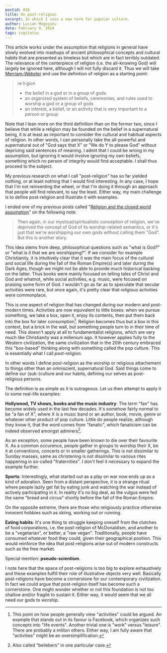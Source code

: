 ```yaml
---
postid: 018
title: On post-religion
excerpt: In which I coin a new term for popular culture.
author: Lucian Mogoșanu
date: February 9, 2014
tags: cogitatio
---
```


This article works under the assumption that religions in general have slowly
evolved into mashups of ancient philosophical concepts and cultural habits that
are presented as timeless but which are in fact terribly outdated. The
relevance of the centerpiece of religion (i.e. the all-knowing God) will
largely be ignored here, although I will not fully discard it. Thus we will
take [Merriam-Webster][1] and use the definition of religion as a starting
point:

> re·li·gion
>
> - the belief in a god or in a group of gods
> - an organized system of beliefs, ceremonies, and rules used to worship a god
> or a group of gods
> - an interest, a belief, or an activity that is very important to a person or
> group

Note that I lean more on the third definition than on the former two, since I
believe that while a religion may be founded on the belief in a supernatural
being, it is at least as important to consider the cultural and habitual
aspects of religion. In other words, I can personally take the all-powerful and
supernatural out of "God says that X" or "We do Y to please God" without
depriving said sentences of meaning. I admit that I could be wrong in my
assumption, but ignoring it would involve ignoring my own beliefs, something
which no person of integrity would find acceptable. I shall thus proceed to the
subject.

My previous research on what I call "post-religion" has so far yielded nothing,
or at least nothing that I would find interesting. In any case, I hope that I'm
not reinventing the wheel, or that I'm doing it through an approach that people
will find relevant, to say the least. Either way, my main challenge is to
define post-religion and illustrate it with examples.

I ended one of my previous posts called "[Religion and the closed world
assumption][2]" on the following note:

> Then again, in our mystical/spiritualistic conception of religion, we've
> deprived the concept of God of its worship-related semantics, or it's just
> that we're worshipping our own gods without calling them "God". But this is
> another story.

This idea stems from deep, philosophical questions such as "what is God?" or
"what is it that we are worshipping?". If we consider for example Christianity,
it is intuitively clear that it was the main focus of the cultural and social
life during the fall of the Roman Empire(s) and later during the Dark Ages,
though we might not be able to provide much historical backing on the latter.
Thus books were mainly focused on telling tales of Christ and God and whatnot,
while social activities, e.g. music, were focused on praising some form of God.
I wouldn't go as far as to speculate that secular activities were rare, but
once again, it's pretty clear that *religious* activities were commonplace.

This is one aspect of religion that has changed during our modern and
post-modern times. Activities are now equivalent to little boxes: when we
pursue something, we take a box, open it, enjoy its contents, then put them
back into the box for later consumption[^1]. Religion becomes thus but a box in
this context, but a brick in the wall, but something people turn to in their
time of need. This doesn't apply at all to fundamentalist religions, which are
very much like Christianity was a millenium ago. It however applies fully to
the Western civilization, the same civilization that in the 20th century
embraced this "box-based" thinking along with something called the pop
culture. This is essentially what I call *post-religion*.

In other words I define *post-religion* as the worship or religious attachement
to things other than an omniscient, supernatural God. Said things come to
define our (sub-)culture and our habits, defining our selves as post-religious
persons.

The definition is as simple as it is outrageous. Let us then attempt to apply
it to some real-life examples:

**Hollywood, TV shows, books and the music industry**: The term "fan" has
become widely used in the last few decades. It's somehow fairly normal to be "a
fan of X", where X is a music band or an author, book, movie, genre or whatever
other product of pop culture. Little do people realize, although they know it,
that the word comes from "fanatic", which fanaticism can be indeed observed
amongst admirers[^2].

As an exception, some people have been known to die over their favourite X. As
a common occurence, people gather in groups to worship their X, be it at
conventions, concerts or in smaller gatherings. This is not dissimilar to
Sunday masses, same as christening is not dissimilar to various rites happening
in so-called "fraternities". I don't feel it necessary to expand the example
further.

**Sports**: Interestingly, what started out as a play on war now ends up as a
kind of adoration. Seen from a distant perspective, it is a strange ritual
where people lazily get fat by eating junk and watching the war instead of
actively participating in it. In reality it's no big deal, as the vulgus were
fed the same "bread and circus" shortly before the fall of the Roman Empire.

On the opposite extreme, there are those who religiously practice otherwise
innocent hobbies such as skiing, working out or running.

**Eating habits**: It's one thing to struggle keeping oneself from the clutches
of food corporations, i.e. the post-religion of McDonaldism, and another to be
a "vegetarian", or better, a "raw vegan". Traditionally, people have consumed
whatever food they could, given their geographical position. This would
reinforce the idea that post-religions arise out of modern constructs such as
the free market.

Special mention: **pseudo-scientism**.

I note here that the space of post-religions is too big to explore exhaustively
and these examples fulfill their role of illustrative objects very well.
Basically post-religions have become a cornerstone for our contemporary
civilization. In fact we could argue that post-religion itself has become such
a cornerstone. One might wonder whether or not this foundation is not too
shallow and/or fragile to sustain it. Either way, it would seem that we all
need our gods to worship.

[^1]: This point on how people generally view "activities" could be argued. An
example that stands out in its favour is Facebook, which organizes such
concepts into "life events". Another trivial one is "work" versus "leisure".
There are probably a million others. Either way, I am fully aware that
"activities" might be an oversimplification.

[^2]: Also called "beliebers" in one particular case.

[1]: http://www.merriam-webster.com/dictionary/religion
[2]: /posts/y00/008-religion-and-the-closed-world-assumption.html
